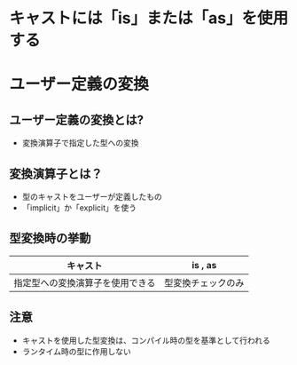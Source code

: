 # キャストには「is」または「as」を使用する
# ユーザー定義の変換
## ユーザー定義の変換とは?
- 変換演算子で指定した型への変換
## 変換演算子とは？
- 型のキャストをユーザーが定義したもの
- 「implicit」か「explicit」を使う

## 型変換時の挙動
|キャスト|is , as|
|---|---|
|指定型への変換演算子を使用できる|型変換チェックのみ|

## 注意
- キャストを使用した型変換は、コンパイル時の型を基準として行われる
- ランタイム時の型に作用しない

